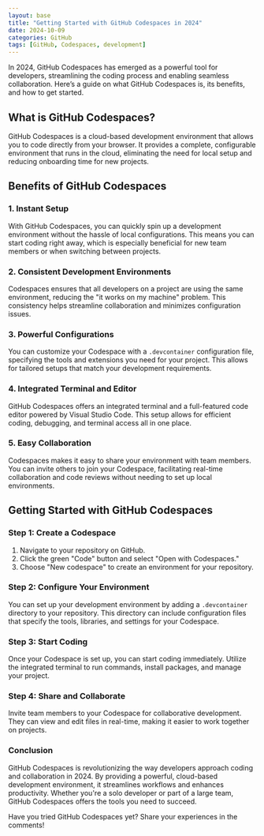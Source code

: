 ```yaml
---
layout: base
title: "Getting Started with GitHub Codespaces in 2024"
date: 2024-10-09
categories: GitHub
tags: [GitHub, Codespaces, development]
---
```


In 2024, GitHub Codespaces has emerged as a powerful tool for developers, streamlining the coding process and enabling seamless collaboration. Here’s a guide on what GitHub Codespaces is, its benefits, and how to get started.

## What is GitHub Codespaces?
GitHub Codespaces is a cloud-based development environment that allows you to code directly from your browser. It provides a complete, configurable environment that runs in the cloud, eliminating the need for local setup and reducing onboarding time for new projects.

## Benefits of GitHub Codespaces

### 1. Instant Setup
With GitHub Codespaces, you can quickly spin up a development environment without the hassle of local configurations. This means you can start coding right away, which is especially beneficial for new team members or when switching between projects.

### 2. Consistent Development Environments
Codespaces ensures that all developers on a project are using the same environment, reducing the "it works on my machine" problem. This consistency helps streamline collaboration and minimizes configuration issues.

### 3. Powerful Configurations
You can customize your Codespace with a `.devcontainer` configuration file, specifying the tools and extensions you need for your project. This allows for tailored setups that match your development requirements.

### 4. Integrated Terminal and Editor
GitHub Codespaces offers an integrated terminal and a full-featured code editor powered by Visual Studio Code. This setup allows for efficient coding, debugging, and terminal access all in one place.

### 5. Easy Collaboration
Codespaces makes it easy to share your environment with team members. You can invite others to join your Codespace, facilitating real-time collaboration and code reviews without needing to set up local environments.

## Getting Started with GitHub Codespaces

### Step 1: Create a Codespace
1. Navigate to your repository on GitHub.
2. Click the green "Code" button and select "Open with Codespaces."
3. Choose "New codespace" to create an environment for your repository.

### Step 2: Configure Your Environment
You can set up your development environment by adding a `.devcontainer` directory to your repository. This directory can include configuration files that specify the tools, libraries, and settings for your Codespace.

### Step 3: Start Coding
Once your Codespace is set up, you can start coding immediately. Utilize the integrated terminal to run commands, install packages, and manage your project.

### Step 4: Share and Collaborate
Invite team members to your Codespace for collaborative development. They can view and edit files in real-time, making it easier to work together on projects.

### Conclusion
GitHub Codespaces is revolutionizing the way developers approach coding and collaboration in 2024. By providing a powerful, cloud-based development environment, it streamlines workflows and enhances productivity. Whether you're a solo developer or part of a large team, GitHub Codespaces offers the tools you need to succeed.

Have you tried GitHub Codespaces yet? Share your experiences in the comments!
